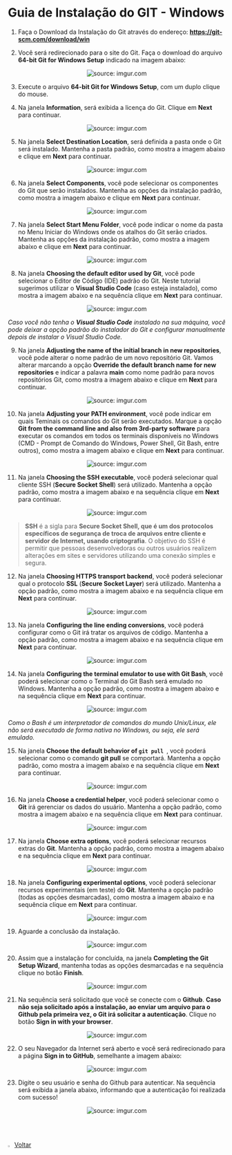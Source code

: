 <h1>Guia de Instalação do GIT - Windows</h1>


1. Faça o Download da Instalação do Git através do endereço: **https://git-scm.com/download/win**

2. Você será redirecionado para o site do Git. Faça o download do arquivo **64-bit Git for Windows Setup** indicado na imagem abaixo:

<div align="center"><img src="https://i.imgur.com/3qvk6h1.png" title="source: imgur.com" /></div>

3. Execute o arquivo **64-bit Git for Windows Setup**, com um duplo clique do mouse.

4. Na janela **Information**, será exibida a licença do Git. Clique em **Next** para continuar.

<div align="center"><img src="https://i.imgur.com/CPTTEa7.png" title="source: imgur.com" /></div>

5. Na janela **Select Destination Location**, será definida a pasta onde o Git será instalado. Mantenha a pasta padrão, como mostra a imagem abaixo e clique em **Next** para continuar.

<div align="center"><img src="https://i.imgur.com/K0ilc4z.png" title="source: imgur.com" /></div>

6. Na janela **Select Components**, você pode selecionar os componentes do Git que serão instalados. Mantenha as opções da instalação padrão, como mostra a imagem abaixo e clique em **Next** para continuar.

<div align="center"><img src="https://i.imgur.com/0zMspFf.png" title="source: imgur.com" /></div>

7. Na janela **Select Start Menu Folder**, você pode indicar o nome da pasta no Menu Iniciar do Windows onde os atalhos do Git serão criados. Mantenha as opções da instalação padrão, como mostra a imagem abaixo e clique em **Next** para continuar.

<div align="center"><img src="https://i.imgur.com/CSLmTGp.png" title="source: imgur.com" /></div>

8. Na janela **Choosing the default editor used by Git**, você pode selecionar o Editor de Código (IDE) padrão do Git. Neste tutorial sugerimos utilizar o **Visual Studio Code** (caso esteja instalado), como mostra a imagem abaixo e na sequência clique em **Next** para continuar.

<div align="center"><img src="https://i.imgur.com/ygLVkYK.png" title="source: imgur.com" /></div>

*Caso você não tenha o **Visual Studio Code** instalado na sua máquina, você pode deixar a opção padrão do instalador do Git e configurar manualmente depois de instalar o Visual Studio Code.*

9. Na janela **Adjusting the name of the initial branch in new repositories**, você pode alterar o nome padrão de um novo repositório Git. Vamos alterar marcando a opção **Override the default branch name for new repositories** e indicar a palavra **main** como nome padrão para novos repositórios Git, como mostra a imagem abaixo e clique em **Next** para continuar.

<div align="center"><img src="https://i.imgur.com/qYNuggl.png" title="source: imgur.com" /></div>

10. Na janela **Adjusting your PATH environment**, você pode indicar em quais Teminais os comandos do Git serão executados. Marque a opção **Git from the command line and also from 3rd-party software** para executar os comandos em todos os terminais disponíveis no Windows (CMD - Prompt de Comando do Windows, Power Shell, Git Bash, entre outros), como mostra a imagem abaixo e clique em **Next** para continuar.

<div align="center"><img src="https://i.imgur.com/t38sg5x.png" title="source: imgur.com" /></div>

11. Na janela **Choosing the SSH executable**, você poderá selecionar qual cliente SSH (**Secure Socket Shell**) será utilizado. Mantenha a opção padrão, como mostra a imagem abaixo e na sequência clique em **Next** para continuar.

<div align="center"><img src="https://i.imgur.com/vUW4AxY.png" title="source: imgur.com" /></div>

> **SSH** é a sigla  para **Secure Socket Shell, que é um dos protocolos específicos de  segurança de troca de arquivos entre cliente e servidor de Internet,  usando criptografia**. O objetivo do SSH é permitir que  pessoas desenvolvedoras ou outros usuários realizem alterações em sites e servidores utilizando uma conexão simples e segura.

12. Na janela **Choosing HTTPS transport backend**, você poderá selecionar qual o protocolo **SSL** (**Secure Socket Layer**) será utilizado. Mantenha a opção padrão, como mostra a imagem abaixo e na sequência clique em **Next** para continuar.

<div align="center"><img src="https://i.imgur.com/k8Gup5S.png" title="source: imgur.com" /></div>

13. Na janela **Configuring the line ending conversions**, você poderá configurar como o Git irá tratar os arquivos de código. Mantenha a opção padrão, como mostra a imagem abaixo e na sequência clique em **Next** para continuar.

<div align="center"><img src="https://i.imgur.com/4ToP3Yr.png" title="source: imgur.com" /></div>

14. Na janela **Configuring the terminal emulator to use with Git Bash**, você poderá selecionar como o Terminal do Git Bash será emulado no Windows. Mantenha a opção padrão, como mostra a imagem abaixo e na sequência clique em **Next** para continuar.

<div align="center"><img src="https://i.imgur.com/JU0F715.png" title="source: imgur.com" /></div>

*Como o Bash é um interpretador de comandos do mundo Unix/Linux, ele não será executado de forma nativa no Windows, ou seja, ele será emulado.*

15. Na janela **Choose the default behavior of `git pull `**, você poderá selecionar como o comando **git pull** se comportará. Mantenha a opção padrão, como mostra a imagem abaixo e na sequência clique em **Next** para continuar.

<div align="center"><img src="https://i.imgur.com/Iom1ZdV.png" title="source: imgur.com" /></div>

16. Na janela **Choose a credential helper**, você poderá selecionar como o **Git** irá gerenciar os dados do usuário. Mantenha a opção padrão, como mostra a imagem abaixo e na sequência clique em **Next** para continuar.

<div align="center"><img src="https://i.imgur.com/OxOL4g1.png" title="source: imgur.com" /></div>

17. Na janela **Choose extra options**, você poderá selecionar recursos extras do **Git**. Mantenha a opção padrão, como mostra a imagem abaixo e na sequência clique em **Next** para continuar.

<div align="center"><img src="https://i.imgur.com/1ifUWXU.png" title="source: imgur.com" /></div>

18. Na janela **Configuring experimental options**, você poderá selecionar recursos experimentais (em teste) do **Git**. Mantenha a opção padrão (todas as opções desmarcadas), como mostra a imagem abaixo e na sequência clique em **Next** para continuar.

<div align="center"><img src="https://i.imgur.com/2phNgD8.png" title="source: imgur.com" /></div>

19. Aguarde a conclusão da instalação.

<div align="center"><img src="https://i.imgur.com/3bpvLK7.png" title="source: imgur.com" /></div>

20. Assim que a instalação for concluída, na janela **Completing the Git Setup Wizard**, mantenha todas as opções desmarcadas e na sequência clique no botão **Finish**.

<div align="center"><img src="https://i.imgur.com/TCTKNpk.png" title="source: imgur.com" /></div>

21. Na sequência será solicitado que você se conecte com o **Github**. **Caso não seja solicitado após a instalação, ao enviar um arquivo para o Github pela primeira vez, o Git irá solicitar a autenticação**. Clique no botão **Sign in with your browser**.

<div align="center"><img src="https://i.imgur.com/sRX8K2X.png" title="source: imgur.com" /></div>

22. O seu Navegador da Internet será aberto e você será redirecionado para a página **Sign in to GitHub**, semelhante a imagem abaixo:

<div align="center"><img src="https://i.imgur.com/nFkKV6H.png" title="source: imgur.com" /></div>

23. Digite o seu usuário e senha do Github para autenticar. Na sequência será exibida a janela abaixo, informando que a autenticação foi realizada com sucesso!

<div align="center"><img src="https://i.imgur.com/wI9eQWo.png" title="source: imgur.com" /></div>

<br /><br />

<div align="left"><a href="README.md"><img src="https://i.imgur.com/XMgF3gl.png" title="source: imgur.com" width="3%"/>Voltar</a></div>
